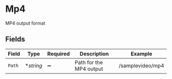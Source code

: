 # Mp4

MP4 output format


## Fields

| Field                   | Type                    | Required                | Description             | Example                 |
| ----------------------- | ----------------------- | ----------------------- | ----------------------- | ----------------------- |
| `Path`                  | **string*               | :heavy_minus_sign:      | Path for the MP4 output | /samplevideo/mp4        |
